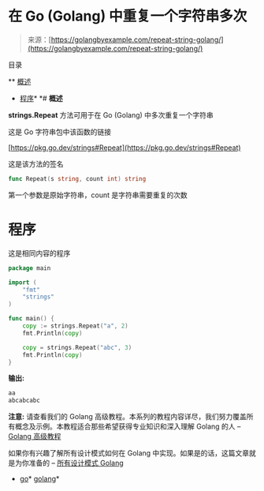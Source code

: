 <!--yml

分类: 未分类

日期: 2024-10-13 06:52:15

-->

# 在 Go (Golang) 中重复一个字符串多次

> 来源：[https://golangbyexample.com/repeat-string-golang/](https://golangbyexample.com/repeat-string-golang/)

目录

**   [概述](#Overview "Overview")

+   [程序](#Program "Program")*  *# **概述**

**strings.Repeat** 方法可用于在 Go (Golang) 中多次重复一个字符串

这是 Go 字符串包中该函数的链接

[https://pkg.go.dev/strings#Repeat](https://pkg.go.dev/strings#Repeat)

这是该方法的签名

```go
func Repeat(s string, count int) string
```

第一个参数是原始字符串，count 是字符串需要重复的次数

# **程序**

这是相同内容的程序

```go
package main

import (
	"fmt"
	"strings"
)

func main() {
	copy := strings.Repeat("a", 2)
	fmt.Println(copy)

	copy = strings.Repeat("abc", 3)
	fmt.Println(copy)
}
```

**输出:**

```go
aa
abcabcabc
```

**注意:** 请查看我们的 Golang 高级教程。本系列的教程内容详尽，我们努力覆盖所有概念及示例。本教程适合那些希望获得专业知识和深入理解 Golang 的人 – [Golang 高级教程](https://golangbyexample.com/golang-comprehensive-tutorial/)

如果你有兴趣了解所有设计模式如何在 Golang 中实现。如果是的话，这篇文章就是为你准备的 – [所有设计模式 Golang](https://golangbyexample.com/all-design-patterns-golang/)

+   [go](https://golangbyexample.com/tag/go/)*   [golang](https://golangbyexample.com/tag/golang/)*
